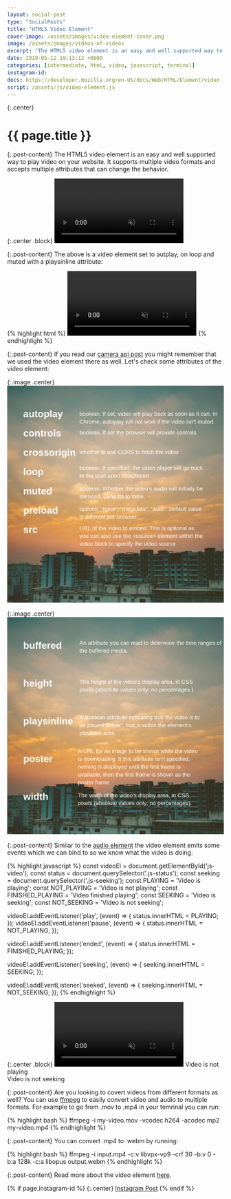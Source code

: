 ```yaml
---
layout: social-post
type: "SocialPosts"
title: "HTML5 Video Element"
cover-image: /assets/images/video-element-cover.png
image: /assets/images/videos-of-videos
excerpt: "The HTML5 video element is an easy and well supported way to play video on your website."
date: 2019-05-12 19:13:12 +0800
categories: [intermediate, html, video, javascript, terminal]
instagram-id: 
docs: https://developer.mozilla.org/en-US/docs/Web/HTML/Element/video
script: /assets/js/video-element.js
---
```

{:.center}
# {{ page.title }}

{:.post-content}
The HTML5 video element is an easy and well supported way to play video on your website.
It supports multiple video formats and accepts multiple attributes that can change the behavior.

{:.center .block}
<video autoplay loop muted playsinline>
  <source src="{{page.image}}.webm" type="video/webm">
  <source src="{{page.image}}.mp4" type="video/mp4">
</video>

{:.post-content}
The above is a video element set to autplay, on loop and muted with a playsinline
attribute:

{% highlight html %}
<video autoplay loop muted playsinline>
  <source src="/assets/images/videos-of-videos.webm" type="video/webm">
  <source src="/assets/images/videos-of-videos.mp4" type="video/mp4">
</video>
{% endhighlight %}

{:.post-content}
If you read our [camera api post](/blog/camera-api-photo/) you might remember that we used the video
element there as well. Let's check some attributes of the video element:

{:.image .center}
![video-attributes-1](/assets/images/video-attributes-cover-1.png)

{:.image .center}
![video-attributes-2](/assets/images/video-attributes-cover-2.png)

{:.post-content}
Similar to the [audio element](/social-posts/audio-element-html5/) the video
element emits some events which we can bind to so we know what the video
is doing.

{% highlight javascript %}
const videoEl = document.getElementById('js-video');
const status = document.querySelector('.js-status');
const seeking = document.querySelector('.js-seeking');
const PLAYING = 'Video is playing';
const NOT_PLAYING = 'Video is not playing';
const FINISHED_PLAYING = 'Video finished playing';
const SEEKING = 'Video is seeking';
const NOT_SEEKING = 'Video is not seeking';

videoEl.addEventListener('play', (event) => {
    status.innerHTML = PLAYING;
});
videoEl.addEventListener('pause', (event) => {
    status.innerHTML = NOT_PLAYING;
});

videoEl.addEventListener('ended', (event) => {
    status.innerHTML = FINISHED_PLAYING;
});

videoEl.addEventListener('seeking', (event) => {
    seeking.innerHTML = SEEKING;
});

videoEl.addEventListener('seeked', (event) => {
    seeking.innerHTML = NOT_SEEKING;
});
{% endhighlight %}

{:.center .block}
<video controls muted id="js-video">
  <source src="{{page.image}}.webm" type="video/webm">
  <source src="{{page.image}}.mp4" type="video/mp4">
</video>
<span class="js-status">Video is not playing</span><br>
<span class="js-seeking">Video is not seeking</span>

{:.post-content}
Are you looking to covert videos from different formats as well? You can use
<a href="https://ffmpeg.org/" target="_blank">ffmpeg</a> to easily convert
video and audio to multiple formats. For example to go from .mov to .mp4 in your temrinal
you can run:

{% highlight bash %}
ffmpeg -i my-video.mov -vcodec h264 -acodec mp2 my-video.mp4
{% endhighlight %}

{:.post-content}
You can convert .mp4 to .webm by running:

{% highlight bash %}
ffmpeg -i input.mp4 -c:v libvpx-vp9 -crf 30 -b:v 0 -b:a 128k -c:a libopus output.webm
{% endhighlight %}

{:.post-content}
Read more about the video element <a href="{{page.docs}}" target="_blank">here</a>.

{% if page.instagram-id %}
{:.center}
<a class="insta-link" href="https://www.instagram.com/p/{{page.instagram-id}}" target="_blank">Instagram Post</a>
{% endif %}
